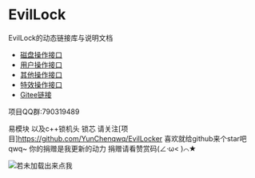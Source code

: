 # EvilLock
EvilLock的动态链接库与说明文档
- [磁盘操作接口](https://github.com/YunChenqwq/EvilLockDLL/blob/main/1.md)
- [用户操作接口](https://github.com/YunChenqwq/EvilLockDLL/blob/main/2.md)
- [其他操作接口](https://github.com/YunChenqwq/EvilLockDLL/blob/main/3.md)
- [特效操作接口](https://github.com/YunChenqwq/EvilLockDLL/blob/main/4.md)
 - [Gitee链接](https://gitee.com/YunChenqwq/EvilLockDLL)
 
 
 项目QQ群:790319489

易模块 以及c++锁机头 锁芯 请关注[项目]https://github.com/YunChenqwq/EvilLocker
喜欢就给github来个star吧qwq~
你的捐赠是我更新的动力 捐赠请看赞赏码(∠·ω< )⌒★


  ![若未加载出来点我](https://raw.github/YunChenqwq/EvilLockDLL/tree/main/png/zanshangma.jpg)
